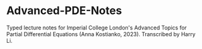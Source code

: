 # Advanced-PDE-Notes
 
Typed lecture notes for Imperial College London's Advanced Topics for Partial Differential Equations (Anna Kostianko, 2023). Transcribed by Harry Li.